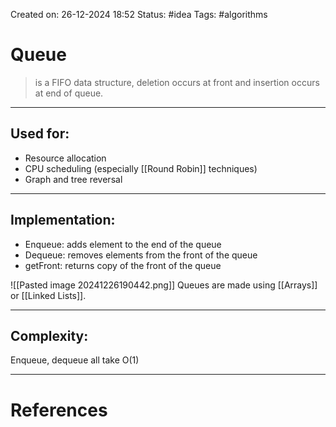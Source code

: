 Created on: 26-12-2024 18:52
Status: #idea 
Tags: #algorithms 
# Queue
> is a FIFO data structure, deletion occurs at front and insertion occurs at end of queue.

---
## Used for:
- Resource allocation
- CPU scheduling (especially [[Round Robin]] techniques)
- Graph and tree reversal
---

## Implementation:
- Enqueue: adds element to the end of the queue
- Dequeue: removes elements from the front of the queue
- getFront: returns copy of the front of the queue

![[Pasted image 20241226190442.png]]
Queues are made using [[Arrays]] or [[Linked Lists]].

---


## Complexity:
Enqueue, dequeue all take O(1)

-----------------
# References
